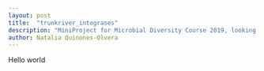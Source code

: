 ```yaml
---
layout: post
title:  "trunkriver_integrases"
description: "MiniProject for Microbial Diversity Course 2019, looking at the integrases of Trunk River"
author: Natalia Quinones-Olvera
---
```

Hello world
